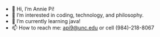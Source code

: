 - 👋 Hi, I’m Annie Pi!
- 👀 I’m interested in coding, technology, and philosophy.
- 🌱 I’m currently learning java!
- 📫 How to reach me: api9@unc.edu or cell (984)-218-8067

<!---
anniepi18/anniepi18 is a ✨ special ✨ repository because its `README.md` (this file) appears on your GitHub profile.
You can click the Preview link to take a look at your changes.
--->
